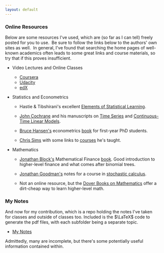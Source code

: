 ```yaml
---
layout: default
---
```


### Online Resources

Below are some resources I've used, which are (so far as I can tell) freely posted for you to use.  Be sure to follow the links below to the authors' own sites as well.  In general, I've found that searching the home pages of well-known academics often leads to some great links and course materials, so try that if this proves insufficient.

* Video Lectures and Online Classes
    * <a href="https://www.coursera.org/" target="_blank">Coursera</a>
    * <a href="https://www.udacity.com/" target="_blank">Udacity</a>
    * <a href="https://www.edx.org/" target="_blank">edX</a>
 
* Statistics and Econometrics

    * Hastie & Tibshirani's excellent <a href="http://statweb.stanford.edu/~tibs/ElemStatLearn/" target="_blank">Elements of Statistical Learning</a>.

    * <a href="http://faculty.chicagobooth.edu/john.cochrane/" target="_blank">John Cochrane</a> and his manuscripts on <a href="http://faculty.chicagobooth.edu/john.cochrane/research/papers/time_series_book.pdf" target="_blank">Time Series</a> and <a href="http://faculty.chicagobooth.edu/john.cochrane/research/papers/continuous_time_linear_models.pdf" target="_blank">Continuous-Time Linear Models</a>.

    * <a href="http://www.ssc.wisc.edu/~bhansen/" target="_blank">Bruce Hansen's</a> econometrics <a href="http://www.ssc.wisc.edu/~bhansen/econometrics/" target="_blank">book</a> for first-year PhD students.

    * <a href="http://www.princeton.edu/~sims/" target="_blank">Chris Sims</a> with some links to <a href="http://www.princeton.edu/~sims/#Courses" target="_blank">courses</a> he's taught.


* Mathematics

    * <a href="http://www.math.upenn.edu/~blockj/" target="_blank">Jonathan Block's</a> Mathematical Finance <a href="http://www.math.upenn.edu/~blockj/papers/bookmain.pdf" target="_blank">book</a>. Good introduction to higher-level finance and what comes after binomial trees.

    * <a href="http://www.math.nyu.edu/faculty/goodman/" target="_blank">Jonathan Goodman's</a> notes for a course in <a href="http://www.math.nyu.edu/faculty/goodman/teaching/StochCalc2004/" target="_blank">stochastic calculus</a>. 

    * Not an online resource, but the <a href="http://www.amazon.com/s/ref=sr_nr_n_0?rh=n%3A283155%2Ck%3Adover+mathematics&keywords=dover+mathematics&ie=UTF8&qid=1369256197&rnid=2941120011&ajr=10" target="_blank">Dover Books on Mathematics</a> offer a dirt-cheap way to learn higher-level math.


### My Notes

And now for my contribution, which is a repo holding the notes I've taken for classes and outside of classes too. Included is the $\LaTeX$ code to generate the pdf files, with each subfolder being a separate topic.

* <a href="https://github.com/MattCocci/Notes" target="_blank">My Notes</a>

Admittedly, many are incomplete, but there's some potentially useful information contained within.

